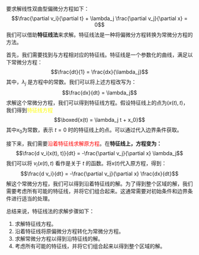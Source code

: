要求解线性双曲型偏微分方程如下：
$$\frac{\partial v_i}{\partial t} + \lambda_j \frac{\partial v_j}{\partial x} = 0$$
我们可以借助**特征线法**来求解。特征线法是一种将偏微分方程转换为常微分方程的方法。

首先，我们需要找到与方程相对应的特征线。特征线是一个参数化的曲线，满足以下常微分方程：
$$\frac{dt}{1} = \frac{dx}{\lambda_j}$$
其中，$\lambda_j$ 是方程中的常数。我们可以将上述方程改写为：
$$\frac{dx}{dt} = \lambda_j$$
求解这个常微分方程，我们可以得到特征线方程。假设特征线上的点为$(x(t), t)$，我们得到<mark style="background: transparent; color: yellow">特征线方程</mark>
$$\boxed{x(t) = \lambda_j t + x_0}$$
其中$x_0$为常数，表示 $t=0$ 时的特征线上的点。可以通过代入边界条件获取。

接下来，我们需要<mark style="background: transparent; color: red">沿着特征线求解原方程</mark>。在**特征线上，方程变为：**
$$\frac{d v_i(x(t), t)}{dt} = -\frac{\partial v_j}{\partial x} \lambda_j$$
我们可以将 $v_i(x(t), t)$ 看作是关于 $t$ 的函数。将$x(t)$代入原方程，得到：
$$\frac{d v_i}{dt} = -\frac{\partial v_j}{\partial x} \frac{dx}{dt}$$
解这个常微分方程，我们可以得到沿着特征线的解。为了得到整个区域的解，我们需要考虑所有可能的特征线，并将它们组合起来。这通常需要对初始条件和边界条件进行适当的处理。

总结来说，特征线法的求解步骤如下：
1. 求解特征线方程。
2. 沿着特征线将原偏微分方程转化为常微分方程。
3. 求解常微分方程以得到沿特征线的解。
4. 考虑所有可能的特征线，并将它们组合起来以得到整个区域的解。